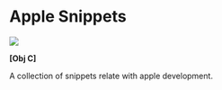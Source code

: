 # Apple Snippets

![](https://drive.google.com/uc?id=1_KK9LXPwgyMrcCfvS9JFEeErp55tJ7NN)

**[Obj C]** 

A collection of snippets relate with apple development. 